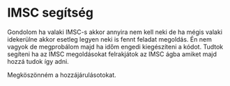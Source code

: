 # IMSC segítség

Gondolom ha valaki IMSC-s akkor annyira nem kell neki de ha mégis valaki idekerülne akkor esetleg legyen neki is fennt feladat megoldás.
Én nem vagyok de megprobálom majd ha időm engedi kiegészíteni a kódot.
Tudtok segíteni ha az IMSC megoldásokat felrakjátok az IMSC ágba amiket majd hozzá tudok így adni.

Megköszönném a hozzájárulásotokat.
